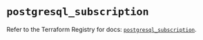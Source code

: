 # `postgresql_subscription`

Refer to the Terraform Registry for docs: [`postgresql_subscription`](https://registry.terraform.io/providers/sourcegraph/postgresql/1.23.0-sg.2/docs/resources/subscription).
